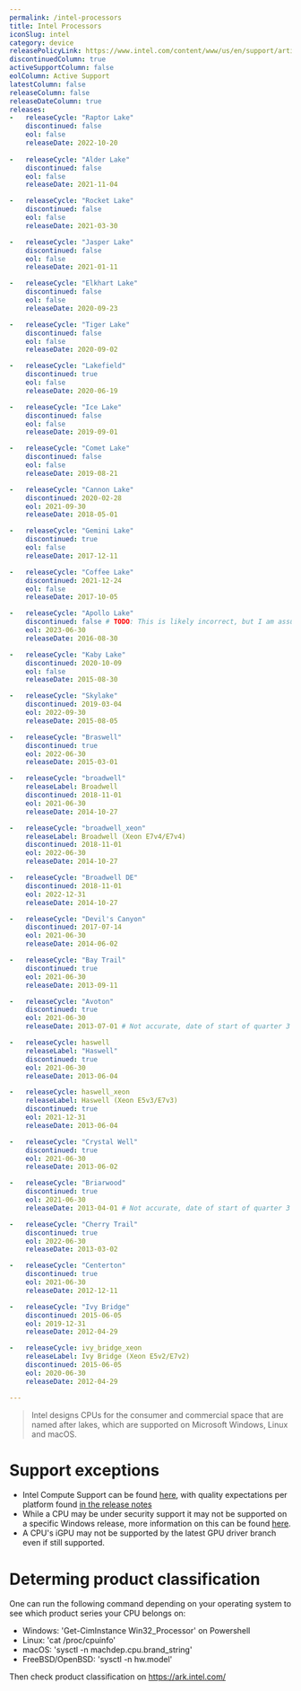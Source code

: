 ```yaml
---
permalink: /intel-processors
title: Intel Processors
iconSlug: intel
category: device
releasePolicyLink: https://www.intel.com/content/www/us/en/support/articles/000022396/processors.html
discontinuedColumn: true
activeSupportColumn: false
eolColumn: Active Support
latestColumn: false
releaseColumn: false
releaseDateColumn: true
releases:
-   releaseCycle: "Raptor Lake"
    discontinued: false
    eol: false
    releaseDate: 2022-10-20
    
-   releaseCycle: "Alder Lake"
    discontinued: false
    eol: false
    releaseDate: 2021-11-04

-   releaseCycle: "Rocket Lake"
    discontinued: false
    eol: false
    releaseDate: 2021-03-30

-   releaseCycle: "Jasper Lake"
    discontinued: false
    eol: false
    releaseDate: 2021-01-11

-   releaseCycle: "Elkhart Lake"
    discontinued: false
    eol: false
    releaseDate: 2020-09-23

-   releaseCycle: "Tiger Lake"
    discontinued: false
    eol: false
    releaseDate: 2020-09-02

-   releaseCycle: "Lakefield"
    discontinued: true
    eol: false
    releaseDate: 2020-06-19

-   releaseCycle: "Ice Lake"
    discontinued: false
    eol: false
    releaseDate: 2019-09-01

-   releaseCycle: "Comet Lake"
    discontinued: false
    eol: false
    releaseDate: 2019-08-21

-   releaseCycle: "Cannon Lake"
    discontinued: 2020-02-28
    eol: 2021-09-30
    releaseDate: 2018-05-01

-   releaseCycle: "Gemini Lake"
    discontinued: true
    eol: false
    releaseDate: 2017-12-11

-   releaseCycle: "Coffee Lake"
    discontinued: 2021-12-24
    eol: false
    releaseDate: 2017-10-05

-   releaseCycle: "Apollo Lake"
    discontinued: false # TODO: This is likely incorrect, but I am assuming it is under production due to this CPU being launched semi recently and having its status say not discontinued: https://ark.intel.com/content/www/us/en/ark/products/195253/intel-pentium-processor-n4200e-2m-cache-up-to-2-50-ghz.html
    eol: 2023-06-30
    releaseDate: 2016-08-30

-   releaseCycle: "Kaby Lake"
    discontinued: 2020-10-09
    eol: false
    releaseDate: 2015-08-30

-   releaseCycle: "Skylake"
    discontinued: 2019-03-04
    eol: 2022-09-30
    releaseDate: 2015-08-05

-   releaseCycle: "Braswell"
    discontinued: true
    eol: 2022-06-30
    releaseDate: 2015-03-01

-   releaseCycle: "broadwell"
    releaseLabel: Broadwell
    discontinued: 2018-11-01
    eol: 2021-06-30
    releaseDate: 2014-10-27

-   releaseCycle: "broadwell_xeon"
    releaseLabel: Broadwell (Xeon E7v4/E7v4)
    discontinued: 2018-11-01
    eol: 2022-06-30
    releaseDate: 2014-10-27

-   releaseCycle: "Broadwell DE"
    discontinued: 2018-11-01
    eol: 2022-12-31
    releaseDate: 2014-10-27

-   releaseCycle: "Devil's Canyon"
    discontinued: 2017-07-14
    eol: 2021-06-30
    releaseDate: 2014-06-02

-   releaseCycle: "Bay Trail"
    discontinued: true
    eol: 2021-06-30
    releaseDate: 2013-09-11

-   releaseCycle: "Avoton"
    discontinued: true
    eol: 2021-06-30
    releaseDate: 2013-07-01 # Not accurate, date of start of quarter 3 of 2013

-   releaseCycle: haswell
    releaseLabel: "Haswell"
    discontinued: true
    eol: 2021-06-30
    releaseDate: 2013-06-04

-   releaseCycle: haswell_xeon
    releaseLabel: Haswell (Xeon E5v3/E7v3)
    discontinued: true
    eol: 2021-12-31
    releaseDate: 2013-06-04

-   releaseCycle: "Crystal Well"
    discontinued: true
    eol: 2021-06-30
    releaseDate: 2013-06-02

-   releaseCycle: "Briarwood"
    discontinued: true
    eol: 2021-06-30
    releaseDate: 2013-04-01 # Not accurate, date of start of quarter 3 of 2013

-   releaseCycle: "Cherry Trail"
    discontinued: true
    eol: 2022-06-30
    releaseDate: 2013-03-02

-   releaseCycle: "Centerton"
    discontinued: true
    eol: 2021-06-30
    releaseDate: 2012-12-11

-   releaseCycle: "Ivy Bridge"
    discontinued: 2015-06-05
    eol: 2019-12-31
    releaseDate: 2012-04-29

-   releaseCycle: ivy_bridge_xeon
    releaseLabel: Ivy Bridge (Xeon E5v2/E7v2)
    discontinued: 2015-06-05
    eol: 2020-06-30
    releaseDate: 2012-04-29

---
```


> Intel designs CPUs for the consumer and commercial space that are named after lakes, which are supported on Microsoft Windows, Linux and macOS.  

# Support exceptions
- Intel Compute Support can be found [here](https://github.com/intel/compute-runtime#supported-platforms), with quality expectations per platform found [in the release notes](https://github.com/intel/compute-runtime/releases)
- While a CPU may be under security support it may not be supported on a specific Windows release, more information on this can be found [here](https://www.intel.com/content/www/us/en/support/articles/000032181/processors/intel-core-processors.html).
- A CPU's iGPU may not be supported by the latest GPU driver branch even if still supported. 

# Determing product classification 

One can run the following command depending on your operating system to see which product series your CPU belongs on:
* Windows: 'Get-CimInstance Win32_Processor' on Powershell
* Linux: 'cat /proc/cpuinfo'
* macOS: 'sysctl -n machdep.cpu.brand_string'
* FreeBSD/OpenBSD: 'sysctl -n hw.model' 

Then check product classification on https://ark.intel.com/
